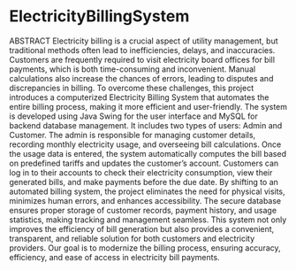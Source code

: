 # ElectricityBillingSystem


ABSTRACT
Electricity billing is a crucial aspect of utility management, but traditional methods often lead to inefficiencies, delays, and inaccuracies. Customers are frequently required to visit electricity board offices for bill payments, which is both time-consuming and inconvenient. Manual calculations also increase the chances of errors, leading to disputes and discrepancies in billing. To overcome these challenges, this project introduces a computerized Electricity Billing System that automates the entire billing process, making it more efficient and user-friendly.
The system is developed using Java Swing for the user interface and MySQL for backend database management. It includes two types of users: Admin and Customer. The admin is responsible for managing customer details, recording monthly electricity usage, and overseeing bill calculations. Once the usage data is entered, the system automatically computes the bill based on predefined tariffs and updates the customer’s account. Customers can log in to their accounts to check their electricity consumption, view their generated bills, and make payments before the due date.
By shifting to an automated billing system, the project eliminates the need for physical visits, minimizes human errors, and enhances accessibility. The secure database ensures proper storage of customer records, payment history, and usage statistics, making tracking and management seamless. This system not only improves the efficiency of bill generation but also provides a convenient, transparent, and reliable solution for both customers and electricity providers. Our goal is to modernize the billing process, ensuring accuracy, efficiency, and ease of access in electricity bill payments.
